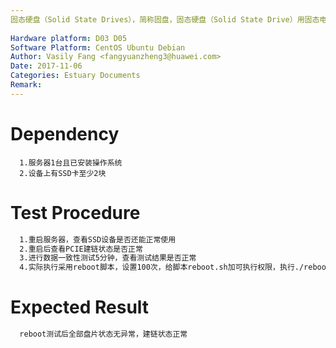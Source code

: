 ```yaml
---
固态硬盘（Solid State Drives），简称固盘，固态硬盘（Solid State Drive）用固态电子存储芯片阵列而制成的硬盘，由控制单元和存储单元（FLASH芯片、DRAM芯片）组成。本用例是为验证SSD卡复位测试。
 
Hardware platform: D03 D05  
Software Platform: CentOS Ubuntu Debian 
Author: Vasily Fang <fangyuanzheng3@huawei.com>  
Date: 2017-11-06
Categories: Estuary Documents  
Remark:
---
```


# Dependency
```
  1.服务器1台且已安装操作系统
  2.设备上有SSD卡至少2块
```

# Test Procedure
```bash
  1.重启服务器，查看SSD设备是否还能正常使用
  2.重启后查看PCIE建链状态是否正常
  3.进行数据一致性测试5分钟，查看测试结果是否正常
  4.实际执行采用reboot脚本，设置100次，给脚本reboot.sh加可执行权限，执行./reboot.sh命令即可
```

# Expected Result
```bash
  reboot测试后全部盘片状态无异常，建链状态正常
```
